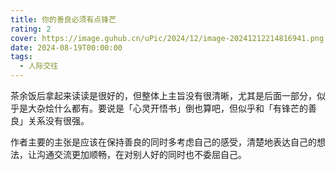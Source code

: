 ```yaml
---
title: 你的善良必须有点锋芒
rating: 2
cover: https://image.guhub.cn/uPic/2024/12/image-20241212214816941.png
date: 2024-08-19T00:00:00
tags:
  - 人际交往
---
```


茶余饭后拿起来读读是很好的，但整体上主旨没有很清晰，尤其是后面一部分，似乎是大杂烩什么都有。要说是「心灵开悟书」倒也算吧，但似乎和「有锋芒的善良」关系没有很强。

作者主要的主张是应该在保持善良的同时多考虑自己的感受，清楚地表达自己的想法，让沟通交流更加顺畅，在对别人好的同时也不委屈自己。
